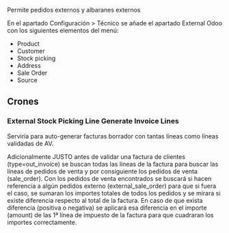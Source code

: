 Permite pedidos externos y albaranes externos

En el apartado Configuración > Técnico se añade el apartado External Odoo con los siguientes elementos del menú:

- Product
- Customer
- Stock picking
- Address
- Sale Order
- Source

## Crones

### External Stock Picking Line Generate Invoice Lines

Serviría para auto-generar facturas borrador con tantas líneas como líneas validadas de AV.

Adicionalmente JUSTO antes de validar una factura de clientes (type=out_invoice) se buscan todas las líneas de la factura para buscar las líneas de pedidos de venta y por consiguiente los pedidos de venta (sale_order).
Con los pedidos de venta encontrados se buscará si hacen referencia a algún pedidos externo (external_sale_order) para que si fuera el caso, se sumaran los importes totales de todos los pedidos y se mirara si existe diferencia respecto al total de la factura.
En caso de que exista diferencia (positiva o negativa) se aplicará esa diferencia en el importe (amount) de las 1ª línea de impuesto de la factura para que cuadraran los importes correctamente.
